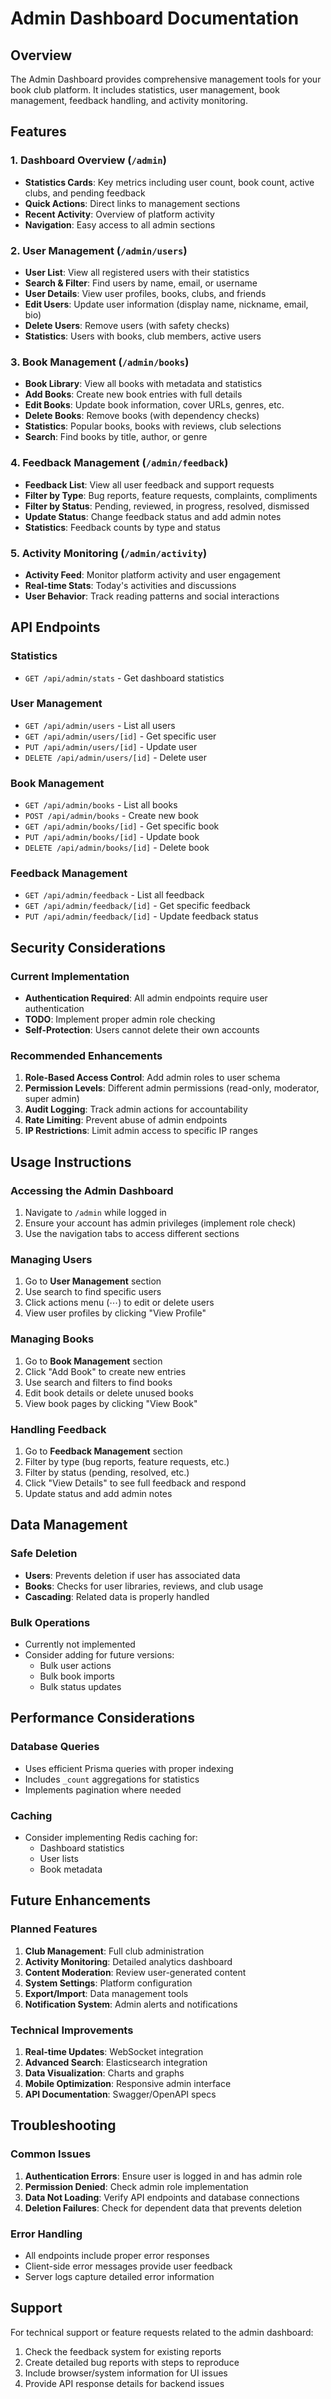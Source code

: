 # Admin Dashboard Documentation

## Overview

The Admin Dashboard provides comprehensive management tools for your book club platform. It includes statistics, user management, book management, feedback handling, and activity monitoring.

## Features

### 1. Dashboard Overview (`/admin`)
- **Statistics Cards**: Key metrics including user count, book count, active clubs, and pending feedback
- **Quick Actions**: Direct links to management sections
- **Recent Activity**: Overview of platform activity
- **Navigation**: Easy access to all admin sections

### 2. User Management (`/admin/users`)
- **User List**: View all registered users with their statistics
- **Search & Filter**: Find users by name, email, or username
- **User Details**: View user profiles, books, clubs, and friends
- **Edit Users**: Update user information (display name, nickname, email, bio)
- **Delete Users**: Remove users (with safety checks)
- **Statistics**: Users with books, club members, active users

### 3. Book Management (`/admin/books`)
- **Book Library**: View all books with metadata and statistics
- **Add Books**: Create new book entries with full details
- **Edit Books**: Update book information, cover URLs, genres, etc.
- **Delete Books**: Remove books (with dependency checks)
- **Statistics**: Popular books, books with reviews, club selections
- **Search**: Find books by title, author, or genre

### 4. Feedback Management (`/admin/feedback`)
- **Feedback List**: View all user feedback and support requests
- **Filter by Type**: Bug reports, feature requests, complaints, compliments
- **Filter by Status**: Pending, reviewed, in progress, resolved, dismissed
- **Update Status**: Change feedback status and add admin notes
- **Statistics**: Feedback counts by type and status

### 5. Activity Monitoring (`/admin/activity`)
- **Activity Feed**: Monitor platform activity and user engagement
- **Real-time Stats**: Today's activities and discussions
- **User Behavior**: Track reading patterns and social interactions

## API Endpoints

### Statistics
- `GET /api/admin/stats` - Get dashboard statistics

### User Management
- `GET /api/admin/users` - List all users
- `GET /api/admin/users/[id]` - Get specific user
- `PUT /api/admin/users/[id]` - Update user
- `DELETE /api/admin/users/[id]` - Delete user

### Book Management
- `GET /api/admin/books` - List all books
- `POST /api/admin/books` - Create new book
- `GET /api/admin/books/[id]` - Get specific book
- `PUT /api/admin/books/[id]` - Update book
- `DELETE /api/admin/books/[id]` - Delete book

### Feedback Management
- `GET /api/admin/feedback` - List all feedback
- `GET /api/admin/feedback/[id]` - Get specific feedback
- `PUT /api/admin/feedback/[id]` - Update feedback status

## Security Considerations

### Current Implementation
- **Authentication Required**: All admin endpoints require user authentication
- **TODO**: Implement proper admin role checking
- **Self-Protection**: Users cannot delete their own accounts

### Recommended Enhancements
1. **Role-Based Access Control**: Add admin roles to user schema
2. **Permission Levels**: Different admin permissions (read-only, moderator, super admin)
3. **Audit Logging**: Track admin actions for accountability
4. **Rate Limiting**: Prevent abuse of admin endpoints
5. **IP Restrictions**: Limit admin access to specific IP ranges

## Usage Instructions

### Accessing the Admin Dashboard
1. Navigate to `/admin` while logged in
2. Ensure your account has admin privileges (implement role check)
3. Use the navigation tabs to access different sections

### Managing Users
1. Go to **User Management** section
2. Use search to find specific users
3. Click actions menu (⋯) to edit or delete users
4. View user profiles by clicking "View Profile"

### Managing Books
1. Go to **Book Management** section
2. Click "Add Book" to create new entries
3. Use search and filters to find books
4. Edit book details or delete unused books
5. View book pages by clicking "View Book"

### Handling Feedback
1. Go to **Feedback Management** section
2. Filter by type (bug reports, feature requests, etc.)
3. Filter by status (pending, resolved, etc.)
4. Click "View Details" to see full feedback and respond
5. Update status and add admin notes

## Data Management

### Safe Deletion
- **Users**: Prevents deletion if user has associated data
- **Books**: Checks for user libraries, reviews, and club usage
- **Cascading**: Related data is properly handled

### Bulk Operations
- Currently not implemented
- Consider adding for future versions:
  - Bulk user actions
  - Bulk book imports
  - Bulk status updates

## Performance Considerations

### Database Queries
- Uses efficient Prisma queries with proper indexing
- Includes `_count` aggregations for statistics
- Implements pagination where needed

### Caching
- Consider implementing Redis caching for:
  - Dashboard statistics
  - User lists
  - Book metadata

## Future Enhancements

### Planned Features
1. **Club Management**: Full club administration
2. **Activity Monitoring**: Detailed analytics dashboard
3. **Content Moderation**: Review user-generated content
4. **System Settings**: Platform configuration
5. **Export/Import**: Data management tools
6. **Notification System**: Admin alerts and notifications

### Technical Improvements
1. **Real-time Updates**: WebSocket integration
2. **Advanced Search**: Elasticsearch integration
3. **Data Visualization**: Charts and graphs
4. **Mobile Optimization**: Responsive admin interface
5. **API Documentation**: Swagger/OpenAPI specs

## Troubleshooting

### Common Issues
1. **Authentication Errors**: Ensure user is logged in and has admin role
2. **Permission Denied**: Check admin role implementation
3. **Data Not Loading**: Verify API endpoints and database connections
4. **Deletion Failures**: Check for dependent data that prevents deletion

### Error Handling
- All endpoints include proper error responses
- Client-side error messages provide user feedback
- Server logs capture detailed error information

## Support

For technical support or feature requests related to the admin dashboard:
1. Check the feedback system for existing reports
2. Create detailed bug reports with steps to reproduce
3. Include browser/system information for UI issues
4. Provide API response details for backend issues 